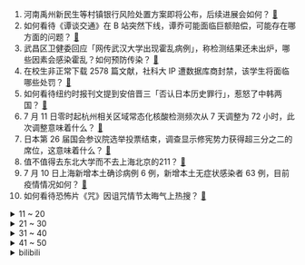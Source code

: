 1. 河南禹州新民生等村镇银行风险处置方案即将公布，后续进展会如何？ [:link:](https://www.zhihu.com/question/542584094)
2. 如何看待《谭谈交通》在 B 站突然下线，谭乔可能面临巨额赔偿，可能存在哪方面的问题？ [:link:](https://www.zhihu.com/question/542527902)
3. 武昌区卫健委回应「网传武汉大学出现霍乱病例」，称检测结果还未出炉，哪些因素会感染霍乱？如何预防传染？ [:link:](https://www.zhihu.com/question/542509844)
4. 在校生非正常下载 2578 篇文献，社科大 IP 遭数据库商封禁，该学生将面临哪些处罚？ [:link:](https://www.zhihu.com/question/542506737)
5. 如何看待纽约时报刊文提到安倍晋三「否认日本历史罪行」，惹怒了中韩两国？ [:link:](https://www.zhihu.com/question/542528569)
6. 7 月 11 日零时起杭州相关区域常态化核酸检测频次从 7 天调整为 72 小时，此次调整意味着什么？ [:link:](https://www.zhihu.com/question/542569985)
7. 日本第 26 届国会参议院选举投票结束，调查显示修宪势力获得超三分之二的席位，这意味着什么？ [:link:](https://www.zhihu.com/question/542564923)
8. 值不值得去东北大学而不去上海北京的211？ [:link:](https://www.zhihu.com/question/539588139)
9. 7 月 10 日上海新增本土确诊病例 6 例，新增本土无症状感染者 63 例，目前疫情情况如何？ [:link:](https://www.zhihu.com/question/542605976)
10. 如何看待恐怖片《咒》因诅咒情节太晦气上热搜？ [:link:](https://www.zhihu.com/question/542359506)
<details>
<summary>11 ~ 20</summary>

11. 比亚迪推出了DM-i、吉利推出了雷神、长城有了柠檬DHT……国产混动技术究竟是什么水平？ [:link:](https://www.zhihu.com/question/531029649)
12. 为什么当今数学教材写的跟天书一样，根本看不懂？ [:link:](https://www.zhihu.com/question/389151826)
13. 为什么古人能做出来精美的饰品，现代人工艺进步了却不做了？ [:link:](https://www.zhihu.com/question/541478230)
14. 「中国复眼」开建，可实现千万公里外小行星探测成像，将对观测工作带来哪些帮助？对于我国航天事业有何意义？ [:link:](https://www.zhihu.com/question/542407404)
15. 当人脑完全开发时有多牛逼? [:link:](https://www.zhihu.com/question/542081040)
16. 飞机上不打开飞行模式会被发现吗？ [:link:](https://www.zhihu.com/question/448267257)
17. 《中国健康榨菜绿皮书》发布：减盐健康成榨菜行业新风向，对此你怎么看？ [:link:](https://www.zhihu.com/question/542057352)
18. 今年过本科线19分，填不了二本，三本也有一点呛，是选择复读还是冲三本或者上大专？ [:link:](https://www.zhihu.com/question/540990837)
19. 2022 年高考报志愿哪些专业就业前景比较好？作为过来人，你有什么经验分享？ [:link:](https://www.zhihu.com/question/537010715)
20. 没有人可以随随便便成功，成功的秘诀在哪里？ [:link:](https://www.zhihu.com/question/482256800)
</details>
<details>
<summary>21 ~ 30</summary>

21. 香蕉皮这么好剥，难道是专门为了方便人吃的吗？ [:link:](https://www.zhihu.com/question/435649196)
22. 2022 LPL 夏季赛「萧炎」五杀，V5 2:0 EDG 八连胜创队史最佳战绩，如何评价这场比赛？ [:link:](https://www.zhihu.com/question/542561905)
23. 上海出现 BA.5 变异株，该变异株有哪些特点？戴口罩、接种疫苗有用吗？ [:link:](https://www.zhihu.com/question/542555113)
24. 大家都在网络上搜过自己的名字吗？有搜到什么好玩的或让自己吃惊的事吗？ [:link:](https://www.zhihu.com/question/365010661)
25. 10%闪避率和10%减伤哪个实战里更强？ [:link:](https://www.zhihu.com/question/536168349)
26. 计算机考研究竟有多难呢？ [:link:](https://www.zhihu.com/question/446833790)
27. 前是华为，后到比亚迪，为什么让国人承认国产优秀这么难？ [:link:](https://www.zhihu.com/question/541402483)
28. 7 月 8 日江西南昌新增 3 人检测阳性， KTV 、酒吧等暂停营业，目前南昌疫情形势如何？ [:link:](https://www.zhihu.com/question/542376295)
29. 斯里兰卡多位部长相继宣布辞职，这会产生哪些影响？目前该国情况如何？ [:link:](https://www.zhihu.com/question/542538365)
30. 2022 温网男单决赛德约科维奇 3:1 逆转克耶高斯夺得第 21 座大满贯，如何评价本场比赛？ [:link:](https://www.zhihu.com/question/542592365)
</details>
<details>
<summary>31 ~ 40</summary>

31. 湖南一医院回应「陪护坐椅收费 10 元」，称椅子系智能陪护床，当陪护椅用时不收费，此类收费是否合理？ [:link:](https://www.zhihu.com/question/542532758)
32. 《黑袍纠察队》第三季结尾，莱恩为什么站队祖国人？ [:link:](https://www.zhihu.com/question/542200603)
33. 已经 2022 年了，为什么我还是没觉得 5G 有多厉害，5G 究竟有什么实际用途？ [:link:](https://www.zhihu.com/question/506028125)
34. 现在的房子都建二三十层高，将来房龄到了，老房子该怎么处理？ [:link:](https://www.zhihu.com/question/440200131)
35. 为什么古代的一些失传技术，如今无法复原？ [:link:](https://www.zhihu.com/question/541109881)
36. 2022 F1 奥地利大奖赛勒克莱尔夺冠，维斯塔潘获得亚军，周冠宇排名第 14，如何评价这场比赛？ [:link:](https://www.zhihu.com/question/542569087)
37. 你知道的体育史上正赛中最离谱的比分是啥？ [:link:](https://www.zhihu.com/question/534727644)
38. 准高三，在英语满分 150 考七八十分还有救吗？ [:link:](https://www.zhihu.com/question/542022302)
39. 初中觉得对未来好迷茫，看不到前途该怎么办? [:link:](https://www.zhihu.com/question/541010560)
40. 7 月 10 日中国三人女篮击败澳大利亚队，获得亚洲杯冠军，如何评价本次比赛中国女篮的表现？ [:link:](https://www.zhihu.com/question/542570889)
</details>
<details>
<summary>41 ~ 50</summary>

41. 台湾首枚类卫星载具火箭升空 2 分钟后落海，研发负责人称是 99.9% 成功，它实现了哪些技术突破？ [:link:](https://www.zhihu.com/question/542543515)
42. 如何证明 n⁵ ≡ n (mod 10) ？ [:link:](https://www.zhihu.com/question/448105369)
43. 山东省哪个专科学校比较好？ [:link:](https://www.zhihu.com/question/284190070)
44. 有没有一件事，让你充满干劲，动力十足？ [:link:](https://www.zhihu.com/question/541606396)
45. 乌克兰总统泽连斯基解除该国多名驻外大使职务，解除原因是什么？这将会造成哪些影响？ [:link:](https://www.zhihu.com/question/542545583)
46. 如何评价张伯礼称 BA.5 新毒株是目前已知传播力最强的毒株？有哪些特点？防疫面临着哪些挑战？ [:link:](https://www.zhihu.com/question/542514584)
47. 普通人的出路在哪里？ [:link:](https://www.zhihu.com/question/486479726)
48. 2022 KPL 夏季赛重庆狼队 0:3 武汉eStar Pro，如何评价这场比赛？ [:link:](https://www.zhihu.com/question/542567206)
49. 安倍晋三街头演说遭枪击，因伤势过重不治身亡，会对 7 月 10 日日本参议院选举产生什么影响？ [:link:](https://www.zhihu.com/question/542186370)
50. 多地上调医保最低缴费年限标准，这会带来哪些影响？ [:link:](https://www.zhihu.com/question/542513762)
</details><details>
<summary>bilibili</summary>

1. 谋 权 篡 位（番外篇①） [:link:](//www.bilibili.com/video/BV1aG411W7zm)
2. 《原神》须弥前瞻短片01——神奇的草元素 [:link:](//www.bilibili.com/video/BV1e3411c7Xk)
3. ⚡领 导 讲 话⚡ [:link:](//www.bilibili.com/video/BV1La41197wZ)
4. 男友为了搞定未来岳父不惜掏空钱包 [:link:](//www.bilibili.com/video/BV1a3411c7G6)
5. 【最伟大的作品 | 官方MV 】周杰伦 化身时空旅人与艺术家们相遇 [:link:](//www.bilibili.com/video/BV1ua411p7iA)
6. 【现场】安倍晋三中枪瞬间 [:link:](//www.bilibili.com/video/BV1GU4y1D7op)
7. 【时代少年团】《时代夏令营》01：出乎意料的夏令营 [:link:](//www.bilibili.com/video/BV1zG411W7Rp)
8. 【亮记生物鉴定】网络热传生物鉴定41 [:link:](//www.bilibili.com/video/BV1SS4y1E7eG)
9. 友情提示：本期视频仅是一个友情提示 [:link:](//www.bilibili.com/video/BV1Qr4y177SR)
10. ⚡ 最 逆 天 的 作 品 ⚡ [:link:](//www.bilibili.com/video/BV1d34y1p7qS)
<details>
<summary>11 ~ 20</summary>

11. 【现场画面】安倍晋三演讲时中枪 处于心肺停止状态 [:link:](//www.bilibili.com/video/BV1jt4y1b7nb)
12. 守规矩的人最受欺负 [:link:](//www.bilibili.com/video/BV173411c754)
13. 三个星期实现了《锦鲤玉扇》的开扇动画，第一次画会动的水。 [:link:](//www.bilibili.com/video/BV19Y4y1E7zE)
14. 【最伟大的作品】音画同步率高达99.99999% [:link:](//www.bilibili.com/video/BV1DZ4y1a7fD)
15. 国外专业音乐人如何评价周杰伦《最伟大的作品》？ [:link:](//www.bilibili.com/video/BV1oV4y1J7k3)
16. 【原神大电影】旅行者，我们还能再见嘛？ [:link:](//www.bilibili.com/video/BV1uB4y1p7Yn)
17. 可能随手一扔，就是“我们”的一生。 [:link:](//www.bilibili.com/video/BV1KS4y1H7Tp)
18. 这绝对是我这辈子干过最天才的事情！ [:link:](//www.bilibili.com/video/BV1XG411W74W)
19. 老爸的自信，其实来源于老妈对他的爱。 [:link:](//www.bilibili.com/video/BV16N4y1M7ND)
20. 我的世界大佬级主播离世....我希望你们知道他... [:link:](//www.bilibili.com/video/BV14B4y1e7gg)
</details>
<details>
<summary>21 ~ 30</summary>

21. （国风cos贵妃）～偶遇(cos美国队长) [:link:](//www.bilibili.com/video/BV18r4y1u7zJ)
22. 被中国订单吓懵的俄罗斯铁匠大叔 [:link:](//www.bilibili.com/video/BV1zG411W7Wz)
23. 课 堂 请 勿 对 对 子【全新季】！！！ [:link:](//www.bilibili.com/video/BV1sW4y1U7au)
24. 李自成是如何击败大明的？【小约翰】 [:link:](//www.bilibili.com/video/BV1h94y1X7GT)
25. 第二回：面果工匠显神通毫无保留，义父侯师开眼界赞不绝口 [:link:](//www.bilibili.com/video/BV1CW4y1U7hx)
26. 热搜“荔枝屁股发黑是虫㞎㞎”这是真的吗? [:link:](//www.bilibili.com/video/BV1494y1X7JN)
27. 这个游戏出现在21世纪还是太早了 [:link:](//www.bilibili.com/video/BV1cW4y1m7Du)
28. 对美国女友说一整天的"栓Q"，她会...... [:link:](//www.bilibili.com/video/BV1sa411p7Eh)
29. 怎拍怎不火系列之《不火也拍》～～～ [:link:](//www.bilibili.com/video/BV1x34y1n7jy)
30. 皇上杀了皇上 [:link:](//www.bilibili.com/video/BV1WV4y1n7ax)
</details>
<details>
<summary>31 ~ 40</summary>

31. 来跟我一起挑战《最伟大的作品》 [:link:](//www.bilibili.com/video/BV1Kt4y1b7kc)
32. 【罗翔】冒充罗老师算招摇撞骗罪吗？读评论#17 [:link:](//www.bilibili.com/video/BV1BW4y1U78G)
33. 黑长直也勾人！aespa柳智敏Girls首舞台直拍 [:link:](//www.bilibili.com/video/BV1A34y1W72i)
34. 更伟大的作品：歌词里全是哥的歌名 [:link:](//www.bilibili.com/video/BV1RY4y1E7Ge)
35. 挑战周杰伦的绝活？传说中的三键成曲！！！ [:link:](//www.bilibili.com/video/BV1VY4y1J7oX)
36. 为什么是《最伟大的作品》？ [:link:](//www.bilibili.com/video/BV1ma411D7VN)
37. 【原神剧场】星光璀璨！最佳主角竟然是……？ [:link:](//www.bilibili.com/video/BV1qU4y1D7Ch)
38. 不节食！极速减肥20斤！100%成功减肥方法分享！ [:link:](//www.bilibili.com/video/BV1pN4y1M7ez)
39. 重铸七月番荣光 我辈义不容辞！2022七月新番吐槽！ [:link:](//www.bilibili.com/video/BV1hB4y1p7Mw)
40. 360s 趁  晚上人少 [:link:](//www.bilibili.com/video/BV1RT411E7mF)
</details>
<details>
<summary>41 ~ 50</summary>

41. 【Luca Kaneshiro Cover】フォニイ (phony) [:link:](//www.bilibili.com/video/BV1te4y1R7Av)
42. 《这 数 学！不 写 也 罢！！！！》 [:link:](//www.bilibili.com/video/BV1iW4y1U7eh)
43. 鲁智深武松再上线！哥哥我想上梁山！《水浒传》P29 [:link:](//www.bilibili.com/video/BV1Na411Q79t)
44. 【三国杀X京剧】这一封书信来得巧！国潮京剧《新定军山》致敬经典 [:link:](//www.bilibili.com/video/BV1ka411D7wc)
45. 销冠是如何炼成的？可能是因为经历了无数次的力挽狂澜！ [:link:](//www.bilibili.com/video/BV1Df4y1Z7uX)
46. 我为什么从200w粉的电竞自媒体离职 [:link:](//www.bilibili.com/video/BV18t4y1b7qw)
47. 【俄罗斯街拍P11】眼神即是故事 | Semkavkvadrate [:link:](//www.bilibili.com/video/BV1HV4y1n74a)
48. 眼 睛 大 也 不 错 [:link:](//www.bilibili.com/video/BV1P3411c7hh)
49. 【才浅X范十三】剑客与铸剑师终极联动！燃烧的心灵！浪漫的青春！ [:link:](//www.bilibili.com/video/BV1HN4y1M7Lg)
50. 未来的卫生间到底该咋做？鉴定网络热门装修视频 [:link:](//www.bilibili.com/video/BV1QW4y1U7ph)
</details>
<details>
<summary>51 ~ 60</summary>

51. 10s [:link:](//www.bilibili.com/video/BV1i34y1n723)
52. 碳水杀手：这鸡蛋饼有点离谱了... [:link:](//www.bilibili.com/video/BV1pt4y147w9)
53. 它看起来，好像一条猫啊 [:link:](//www.bilibili.com/video/BV1D34y1n7ue)
54. 我的世界很可怕！！【MC暮色森林#6】 [:link:](//www.bilibili.com/video/BV1AV4y1n77z)
55. 穿假的肌肉去健身房会发生什么事？ [:link:](//www.bilibili.com/video/BV1Xr4y1775t)
56. （ 发朋友圈时的你 ） [:link:](//www.bilibili.com/video/BV17r4y1u758)
57. 鸡 腿 天 花 板 [:link:](//www.bilibili.com/video/BV1ue4y1R7ux)
58. 哭了！女子因父亲去世崩溃 交警暖心代驾 [:link:](//www.bilibili.com/video/BV1Wa411p7S9)
59. 最 伟 大 的 鸡 [:link:](//www.bilibili.com/video/BV1XN4y1M7o5)
60. 探访美国唯一，米其林中式宫廷菜！传统中餐如何征服美国胃？ [:link:](//www.bilibili.com/video/BV1Qf4y1Z7Xf)
</details>
<details>
<summary>61 ~ 70</summary>

61. ⚡️派 对 浪 客⚡️D J  垃 姬 兔  【咬人猫】 [:link:](//www.bilibili.com/video/BV1JT411g7Xd)
62. 大吴蒸不戳！三国杀特效真人版！ [:link:](//www.bilibili.com/video/BV1qB4y1H7kZ)
63. 《明日方舟》EP - A Long Vacation [:link:](//www.bilibili.com/video/BV18f4y1d7af)
64. 第一次拍印度夜市，吃个街头冰淇淋 [:link:](//www.bilibili.com/video/BV1rY4y1E7Fd)
65. 这些特能伪装的都是毒品！快转发给你关心的人！（上集） [:link:](//www.bilibili.com/video/BV15a41197g5)
66. 【电工版】《危险派对》粒粒编舞翻跳，高压危险！！高压危险！！ [:link:](//www.bilibili.com/video/BV1ur4y1E7H8)
67. 周杰伦歌迷的速度！五台计算器演奏最伟大的作品——周杰伦 [:link:](//www.bilibili.com/video/BV1d34y1p75e)
68. 【说唱】我去了一家酒馆，没想到… [:link:](//www.bilibili.com/video/BV1CB4y1e7AK)
69. 爱 捣 蛋 的 嘎 子 [:link:](//www.bilibili.com/video/BV1b3411F7Db)
70. “ 虽然我结束了回合，但这一定不是最后一个回合！” [:link:](//www.bilibili.com/video/BV1Nt4y1b74A)
</details>
<details>
<summary>71 ~ 80</summary>

71. 算你厉害 [:link:](//www.bilibili.com/video/BV1L34y1H7gq)
72. 《最伟大的作品》全站最硬核的解析 [:link:](//www.bilibili.com/video/BV1RS4y1n7FH)
73. 什么是女朋友 [:link:](//www.bilibili.com/video/BV1RS4y1n7pq)
74. 全是帅哥！久违的不心动挑战来了！ [:link:](//www.bilibili.com/video/BV1aW4y1U7Z8)
75. 隔离在家，发点穿搭 [:link:](//www.bilibili.com/video/BV1Pa411Q7ii)
76. 宿舍当妈记之《最后的椰子冻》 [:link:](//www.bilibili.com/video/BV1qW4y1U7xJ)
77. Kevin的木头【木雕一只屑狐狸】 [:link:](//www.bilibili.com/video/BV1dY4y1E7vn)
78. 我曾七次鄙视自己的灵魂 [:link:](//www.bilibili.com/video/BV1J3411c7DD)
79. 论同一寝室的高考分数的人差异 [:link:](//www.bilibili.com/video/BV1dZ4y1a7Tu)
80. 你 要 斗 武 吗 [:link:](//www.bilibili.com/video/BV1z34y1n7ou)
</details>
<details>
<summary>81 ~ 90</summary>

81. 历时一年还原1300年前的荔枝酒，这一口是盛唐的味道 [:link:](//www.bilibili.com/video/BV1DZ4y1a73S)
82. 拿捏女朋友心理...哈哈！ [:link:](//www.bilibili.com/video/BV1q34y1n79J)
83. 骁龙8+性能分析：高通翻身了？小米12S系列功耗如何？ [:link:](//www.bilibili.com/video/BV1qN4y1M7Jx)
84. “令人糟心的楼上邻居。” [:link:](//www.bilibili.com/video/BV1F3411c7FD)
85. 糖 逗 人 [:link:](//www.bilibili.com/video/BV1G34y1H7QZ)
86. 笑死！这才是《最伟大的作品》原版MV视频！！ [:link:](//www.bilibili.com/video/BV17a411p79N)
87. “两分四十九秒，带你感受JOJO的极致魅力！” [:link:](//www.bilibili.com/video/BV1bN4y1M7bM)
88. 试做宫廷名菜（三不沾）！一道难度比文思豆腐有过之而无不及的传统菜！ [:link:](//www.bilibili.com/video/BV1dB4y1H7R3)
89. 必胜客自助餐，9分钟加长版，看进度条就知道事情不简单！ [:link:](//www.bilibili.com/video/BV1qB4y1H7xo)
90. 安倍晋三遭枪击，已无生命体征 [:link:](//www.bilibili.com/video/BV1fr4y177tz)
</details>
<details>
<summary>91 ~ 100</summary>

91. 反向面试，我狠起来连人事的脑也洗 [:link:](//www.bilibili.com/video/BV1AU4y1D7Nr)
92. 不可思议的“风水石球”，重达29吨，为什么能在水上漂浮着旋转？ [:link:](//www.bilibili.com/video/BV1AV4y1n7DL)
93. （这也能解说？！）史上最燃的弹珠大赛【第十一弹】无懈可击！黄色闪光！ [:link:](//www.bilibili.com/video/BV1zf4y1Z7Nq)
94. 复盘洛天依诞生10年：中国第一虚拟歌手的过去与未来 [:link:](//www.bilibili.com/video/BV1uU4y1D7PT)
95. 用一张脸弹出【爱你】 [:link:](//www.bilibili.com/video/BV1jT411g76Y)
96. 最硬SUV！开猛士上街是什么体验？ [:link:](//www.bilibili.com/video/BV1Ka41197o7)
97. 如何发动一场农民起义？   【穿越指南01】 [:link:](//www.bilibili.com/video/BV1CL4y1w7Po)
98. 他真的 杀疯了 [:link:](//www.bilibili.com/video/BV1zf4y1Z71u)
99. 上海懵逼地鼠，沪语且暴躁 [:link:](//www.bilibili.com/video/BV1FT411g7gR)
100. 【吸奇侠】百年黑手党变迁史，保护者竟然变成了麻匪呀？ [:link:](//www.bilibili.com/video/BV1CB4y1h7YS)
</details></details>